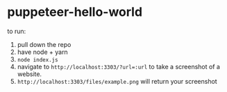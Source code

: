 # puppeteer-hello-world

to run:
1. pull down the repo
1. have node + yarn
1. `node index.js`
1. navigate to `http://localhost:3303/?url=:url` to take a screenshot of a website. 
1. `http://localhost:3303/files/example.png` will return your screenshot
